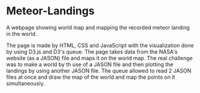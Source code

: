 # Meteor-Landings
A webpage showing world map and mapping the recorded meteor landing in the world. 

The page is made by HTML, CSS and JavaScript with the visualization done by using D3.js and D3's queue. The page takes data from the NASA's website (as a JASON) file and maps it on the world map. The real challenge was to make a world by th use of a JASON file and then plotting the landings by using another JASON file. The queue allowed to read 2 JASON files at once and draw the map of the world and map the points on it simultaneously. 
